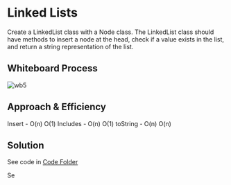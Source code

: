 # Linked Lists

Create a LinkedList class with a Node class. The LinkedList class should have methods to insert a node at the head, check if a value exists in the list, and return a string representation of the list.

## Whiteboard Process
![wb5](/resources/WB5.png)

## Approach & Efficiency

Insert - O(n) O(1)
Includes - O(n) O(1)
toString - O(n) O(n)

## Solution
See code in [Code Folder](/LinkedList/LinkedList.java)

Se